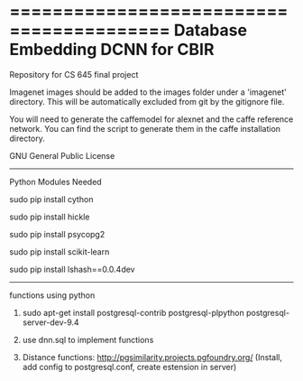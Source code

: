 =========================================
Database Embedding DCNN for CBIR 
==========================================

Repository for CS 645 final project

Imagenet images should be added to the images folder under a 'imagenet' directory. This will be automatically excluded from git by the gitignore file. 

You will need to generate the caffemodel for alexnet and the caffe reference network. You can find the script to generate them in the caffe installation directory. 

GNU General Public License

-------------------------------------------
Python Modules Needed 

sudo pip install cython

sudo pip install hickle

sudo pip install psycopg2

sudo pip install scikit-learn

sudo pip install lshash==0.0.4dev

--------------------------------------------
functions using python

1. sudo apt-get install postgresql-contrib postgresql-plpython postgresql-server-dev-9.4

2. use dnn.sql to implement functions

3. Distance functions: http://pgsimilarity.projects.pgfoundry.org/ (Install, add config to postgresql.conf, create estension in server)
